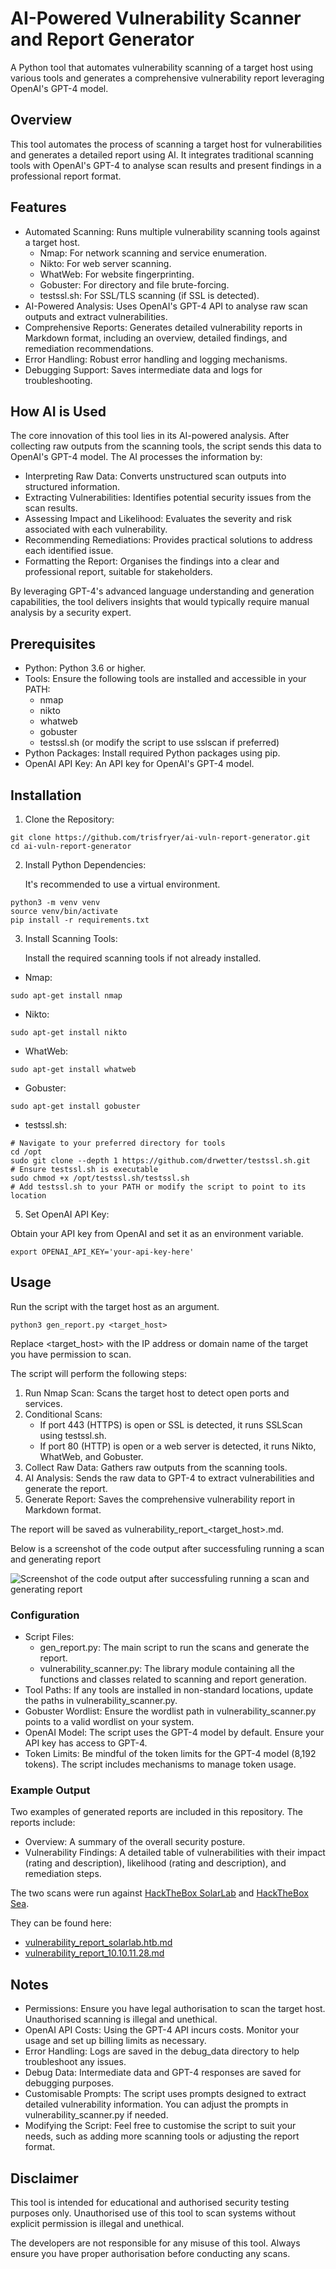 # AI-Powered Vulnerability Scanner and Report Generator

A Python tool that automates vulnerability scanning of a target host using various tools and generates a comprehensive vulnerability report leveraging OpenAI's GPT-4 model.

## Overview

This tool automates the process of scanning a target host for vulnerabilities and generates a detailed report using AI. It integrates traditional scanning tools with OpenAI's GPT-4 to analyse scan results and present findings in a professional report format.

## Features

- Automated Scanning: Runs multiple vulnerability scanning tools against a target host.
  - Nmap: For network scanning and service enumeration.
  - Nikto: For web server scanning.
  - WhatWeb: For website fingerprinting.
  - Gobuster: For directory and file brute-forcing.
  - testssl.sh: For SSL/TLS scanning (if SSL is detected).
- AI-Powered Analysis: Uses OpenAI's GPT-4 API to analyse raw scan outputs and extract vulnerabilities.
- Comprehensive Reports: Generates detailed vulnerability reports in Markdown format, including an overview, detailed findings, and remediation recommendations.
- Error Handling: Robust error handling and logging mechanisms.
- Debugging Support: Saves intermediate data and logs for troubleshooting.

## How AI is Used
The core innovation of this tool lies in its AI-powered analysis. After collecting raw outputs from the scanning tools, the script sends this data to OpenAI's GPT-4 model. The AI processes the information by:
  - Interpreting Raw Data: Converts unstructured scan outputs into structured information.
  - Extracting Vulnerabilities: Identifies potential security issues from the scan results.
  - Assessing Impact and Likelihood: Evaluates the severity and risk associated with each vulnerability.
  - Recommending Remediations: Provides practical solutions to address each identified issue.
  - Formatting the Report: Organises the findings into a clear and professional report, suitable for stakeholders.

By leveraging GPT-4's advanced language understanding and generation capabilities, the tool delivers insights that would typically require manual analysis by a security expert.

## Prerequisites

- Python: Python 3.6 or higher.
- Tools: Ensure the following tools are installed and accessible in your PATH:
  - nmap
  - nikto
  - whatweb
  - gobuster
  - testssl.sh (or modify the script to use sslscan if preferred)
- Python Packages: Install required Python packages using pip.
- OpenAI API Key: An API key for OpenAI's GPT-4 model.

## Installation

1. Clone the Repository:

```
git clone https://github.com/trisfryer/ai-vuln-report-generator.git
cd ai-vuln-report-generator
```

2. Install Python Dependencies:

   It's recommended to use a virtual environment.

```
python3 -m venv venv
source venv/bin/activate
pip install -r requirements.txt
```

3. Install Scanning Tools:

   Install the required scanning tools if not already installed.

- Nmap:

```
sudo apt-get install nmap
```

- Nikto:

```
sudo apt-get install nikto
```

- WhatWeb:

```
sudo apt-get install whatweb
```

- Gobuster:

```
sudo apt-get install gobuster
```

- testssl.sh:

```
# Navigate to your preferred directory for tools
cd /opt
sudo git clone --depth 1 https://github.com/drwetter/testssl.sh.git
# Ensure testssl.sh is executable
sudo chmod +x /opt/testssl.sh/testssl.sh
# Add testssl.sh to your PATH or modify the script to point to its location
```

5. Set OpenAI API Key:

Obtain your API key from OpenAI and set it as an environment variable.

```
export OPENAI_API_KEY='your-api-key-here'
```

## Usage

Run the script with the target host as an argument.

```
python3 gen_report.py <target_host>
```

Replace <target_host> with the IP address or domain name of the target you have permission to scan.

The script will perform the following steps:

1. Run Nmap Scan: Scans the target host to detect open ports and services.
2. Conditional Scans:
   - If port 443 (HTTPS) is open or SSL is detected, it runs SSLScan using testssl.sh.
   - If port 80 (HTTP) is open or a web server is detected, it runs Nikto, WhatWeb, and Gobuster.
3. Collect Raw Data: Gathers raw outputs from the scanning tools.
4. AI Analysis: Sends the raw data to GPT-4 to extract vulnerabilities and generate the report.
5. Generate Report: Saves the comprehensive vulnerability report in Markdown format.

The report will be saved as vulnerability_report_<target_host>.md.

Below is a screenshot of the code output after successfuling running a scan and generating report

![Screenshot of the code output after successfuling running a scan and generating report](/images/script.png)

### Configuration

- Script Files:
  - gen_report.py: The main script to run the scans and generate the report.
  - vulnerability_scanner.py: The library module containing all the functions and classes related to scanning and report generation.
- Tool Paths: If any tools are installed in non-standard locations, update the paths in vulnerability_scanner.py.
- Gobuster Wordlist: Ensure the wordlist path in vulnerability_scanner.py points to a valid wordlist on your system.
- OpenAI Model: The script uses the GPT-4 model by default. Ensure your API key has access to GPT-4.
- Token Limits: Be mindful of the token limits for the GPT-4 model (8,192 tokens). The script includes mechanisms to manage token usage.

### Example Output

Two examples of generated reports are included in this repository. The reports include:

- Overview: A summary of the overall security posture.
- Vulnerability Findings: A detailed table of vulnerabilities with their impact (rating and description), likelihood (rating and description), and remediation steps.

The two scans were run against [HackTheBox SolarLab](https://app.hackthebox.com/machines/SolarLab) and [HackTheBox Sea](https://app.hackthebox.com/machines/Sea).

They can be found here:
- [vulnerability_report_solarlab.htb.md](Examples/vulnerability_report_solarlab.htb.md)
- [vulnerability_report_10.10.11.28.md](Examples/vulnerability_report_10.10.11.28.md)

## Notes

- Permissions: Ensure you have legal authorisation to scan the target host. Unauthorised scanning is illegal and unethical.
- OpenAI API Costs: Using the GPT-4 API incurs costs. Monitor your usage and set up billing limits as necessary.
- Error Handling: Logs are saved in the debug_data directory to help troubleshoot any issues.
- Debug Data: Intermediate data and GPT-4 responses are saved for debugging purposes.
- Customisable Prompts: The script uses prompts designed to extract detailed vulnerability information. You can adjust the prompts in vulnerability_scanner.py if needed.
- Modifying the Script: Feel free to customise the script to suit your needs, such as adding more scanning tools or adjusting the report format.

## Disclaimer

This tool is intended for educational and authorised security testing purposes only. Unauthorised use of this tool to scan systems without explicit permission is illegal and unethical.

The developers are not responsible for any misuse of this tool. Always ensure you have proper authorisation before conducting any scans.
